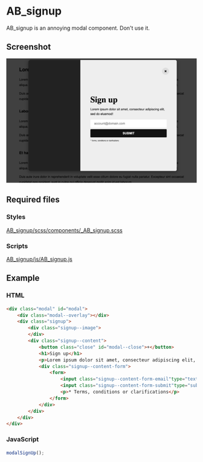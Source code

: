 AB_signup
==========

AB_signup is an annoying modal component. Don't use it.

## Screenshot
![Screenshot](/screenshot.png?raw=true)

## Required files

### Styles
[AB_signup/scss/components/_AB_signup.scss](https://github.com/andybeckmann/AB_signup/blob/master/scss/components/_AB_signup.scss)

### Scripts
[AB_signup/js/AB_signup.js](https://github.com/andybeckmann/AB_signup/blob/master/js/AB_signup.js)

## Example

### HTML
```html
<div class="modal" id="modal">
    <div class="modal--overlay"></div>
    <div class="signup">
        <div class="signup--image">
        </div>
        <div class="signup--content">
            <button class="close" id="modal--close">+</button>
            <h1>Sign up</h1>
            <p>Lorem ipsum dolor sit amet, consecteur adipiscing elit, sed do elusmod!</p>
            <div class="signup--content-form">
                <form>
                    <input class="signup--content-form-email"type="text" placeholder="account@domain.com" />
                    <input class="signup--content-form-submit"type="submit" value="SUBMIT" />
                    <p>* Terms, conditions or clarifications</p>
                </form>
            </div>
        </div>
    </div>
</div>
```

### JavaScript
```javascript
modalSignUp();
```
